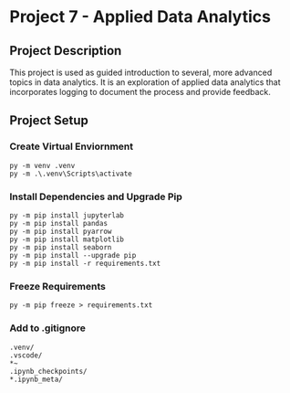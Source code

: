 # Project 7 - Applied Data Analytics
## Project Description
This project is used as guided introduction to several, more advanced topics in data analytics. It is an exploration of applied data analytics that incorporates logging to document the process and provide feedback.

## Project Setup
### Create Virtual Enviornment
``` shell
py -m venv .venv
py -m .\.venv\Scripts\activate
```

### Install Dependencies and Upgrade Pip
``` shell
py -m pip install jupyterlab
py -m pip install pandas
py -m pip install pyarrow
py -m pip install matplotlib
py -m pip install seaborn
py -m pip install --upgrade pip
py -m pip install -r requirements.txt
```

### Freeze Requirements
``` shell
py -m pip freeze > requirements.txt
```

### Add to .gitignore
``` shell
.venv/
.vscode/
*~
.ipynb_checkpoints/
*.ipynb_meta/
```